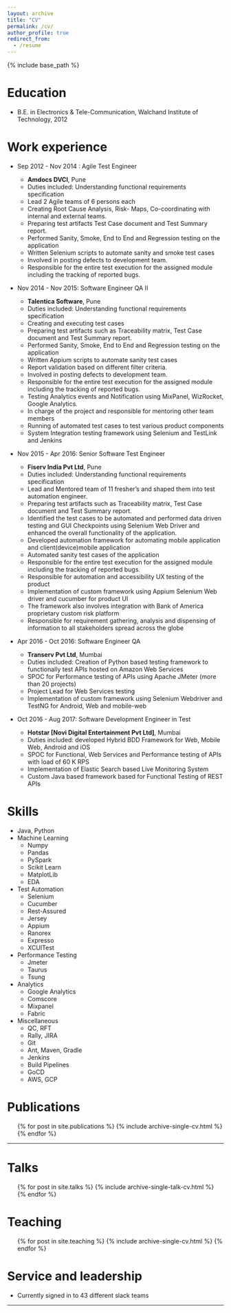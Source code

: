 ```yaml
---
layout: archive
title: "CV"
permalink: /cv/
author_profile: true
redirect_from:
  - /resume
---
```


{% include base_path %}

Education
======
* B.E. in Electronics & Tele-Communication, Walchand Institute of Technology, 2012

Work experience
======
*  Sep 2012 - Nov 2014 : Agile Test Engineer
    * **Amdocs DVCI**, Pune
    * Duties included: Understanding functional requirements specification
    * Lead 2 Agile teams of 6 persons each
    * Creating Root Cause Analysis, Risk- Maps, Co-coordinating with internal and external teams.
    * Preparing test artifacts Test Case document and Test Summary report.
    * Performed Sanity, Smoke, End to End and Regression testing on the application
    * Written Selenium scripts to automate sanity and smoke test cases
    * Involved in posting defects to development team.
    * Responsible for the entire test execution for the assigned module including the tracking of reported bugs.

* Nov 2014 - Nov 2015: Software Engineer QA II
  * **Talentica Software**, Pune
  * Duties included: Understanding functional requirements specification
  * Creating and executing test cases
  *	Preparing test artifacts such as Traceability matrix, Test Case document and Test Summary report.
  * Performed Sanity, Smoke, End to End and Regression testing on the application
  * Written Appium scripts to automate sanity test cases
  * Report validation based on different filter criteria.
  * Involved in posting defects to development team.
  * Responsible for the entire test execution for the assigned module including the tracking of reported bugs.
  * Testing Analytics events and Notification using MixPanel, WizRocket, Google Analytics.
  * In charge of the project and responsible for mentoring other team members
  * Running of automated test cases to test various product components
  * System Integration testing framework using Selenium and TestLink and Jenkins 
                     
  
* Nov 2015 - Apr 2016: Senior Software Test Engineer
  * **Fiserv India Pvt Ltd**, Pune
  * Duties included: Understanding functional requirements specification
  * Lead and Mentored team of 11 fresher’s and shaped them into test automation engineer.
  *  Preparing test artifacts such as Traceability matrix, Test Case document and Test Summary report.
  * Identified the test cases to be automated and performed data driven testing and GUI Checkpoints using Selenium Web Driver and enhanced the overall functionality of the application.
  * Developed automation framework for automating mobile application and client(device)mobile application
  * Automated sanity test cases of the application
  * Responsible for the entire test execution for the assigned module including the tracking of reported bugs.                
  * Responsible for automation and accessibility UX testing of the product
  * Implementation of custom framework using Appium Selenium Web driver and cucumber for product UI
  * The framework also involves integration with Bank of America proprietary custom risk platform 
  * Responsible for requirement gathering, analysis and dispensing of information to all stakeholders spread across the globe
  
* Apr 2016 - Oct 2016: Software Engineer QA
  * **Transerv Pvt Ltd**, Mumbai
  * Duties included: Creation of Python based testing framework to functionally test APIs hosted on Amazon Web Services
  * SPOC for Performance testing of APIs using Apache JMeter (more than 20 projects)
  * Project Lead for Web Services testing
  * Implementation of custom framework using Selenium Webdriver and TestNG for Android, Web and mobile-web
  
* Oct 2016 - Aug 2017: Software Development Engineer in Test 
  * **Hotstar [Novi Digital Entertainment Pvt Ltd]**, Mumbai
  * Duties included: developed Hybrid BDD Framework for Web, Mobile Web, Android and iOS
  * SPOC for Functional, Web Services and Performance testing of APIs with load of 60 K RPS
  * Implementation of Elastic Search based Live Monitoring System
  * Custom Java based framework based for Functional Testing of REST APIs
    
Skills
======
* Java, Python
* Machine Learning
  * Numpy
  * Pandas
  * PySpark
  * Scikit Learn
  * MatplotLib
  * EDA
* Test Automation
  * Selenium
  * Cucumber
  * Rest-Assured
  * Jersey
  * Appium
  * Ranorex
  * Expresso
  * XCUITest
* Performance Testing
  * Jmeter
  * Taurus
  * Tsung
* Analytics
  * Google Analytics
  * Comscore
  * Mixpanel
  * Fabric 
* Miscellaneous
  * QC, RFT
  * Rally, JIRA
  * Git
  * Ant, Maven, Gradle
  * Jenkins
  * Build Pipelines
  * GoCD
  * AWS, GCP

Publications
======
  <ul>{% for post in site.publications %}
    {% include archive-single-cv.html %}
  {% endfor %}</ul>

---
Talks
======
  <ul>{% for post in site.talks %}
    {% include archive-single-talk-cv.html %}
  {% endfor %}</ul>

Teaching
======
  <ul>{% for post in site.teaching %}
    {% include archive-single-cv.html %}
  {% endfor %}</ul>

Service and leadership
======
* Currently signed in to 43 different slack teams
---